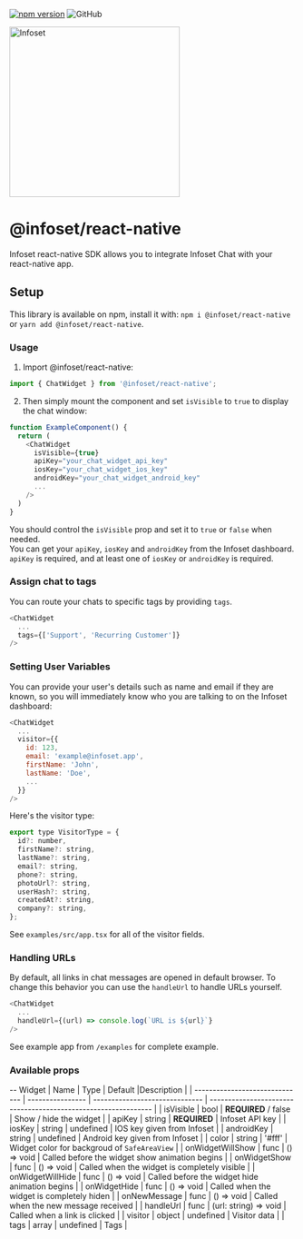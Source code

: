 [![npm version](https://badge.fury.io/js/%40infoset%2Freact-native.svg)](https://badge.fury.io/js/%40infoset%2Freact-native)
![GitHub](https://img.shields.io/github/license/infoset/infoset-react-native)

<img src="https://user-images.githubusercontent.com/13895224/94475996-8de39c80-01d8-11eb-8771-e590b33c612e.png" alt="Infoset" width="300" />

# @infoset/react-native

Infoset react-native SDK allows you to integrate Infoset Chat with your react-native app.

## Setup

This library is available on npm, install it with: `npm i @infoset/react-native` or `yarn add @infoset/react-native`.

### Usage

1.  Import @infoset/react-native:

```javascript
import { ChatWidget } from '@infoset/react-native';
```

2.  Then simply mount the component and set `isVisible` to `true` to display the chat window:

```javascript
function ExampleComponent() {
  return (
    <ChatWidget
      isVisible={true}
      apiKey="your_chat_widget_api_key"
      iosKey="your_chat_widget_ios_key"
      androidKey="your_chat_widget_android_key"
      ...
    />
  )
}
```

You should control the `isVisible` prop and set it to `true` or `false` when needed.<br/>
You can get your `apiKey`, `iosKey` and `androidKey` from the Infoset dashboard. `apiKey` is required, and at least one of `iosKey` or `androidKey` is required.

### Assign chat to tags

You can route your chats to specific tags by providing `tags`.

```javascript
<ChatWidget
  ...
  tags={['Support', 'Recurring Customer']}
/>
```

### Setting User Variables

You can provide your user's details such as name and email if they are known, so you will immediately know who you are talking to on the Infoset dashboard:

```javascript
<ChatWidget
  ...
  visitor={{
    id: 123,
    email: 'example@infoset.app',
    firstName: 'John',
    lastName: 'Doe',
    ...
  }}
/>
```

Here's the visitor type:

```javascript
export type VisitorType = {
  id?: number,
  firstName?: string,
  lastName?: string,
  email?: string,
  phone?: string,
  photoUrl?: string,
  userHash?: string,
  createdAt?: string,
  company?: string,
};
```

See `examples/src/app.tsx` for all of the visitor fields.

### Handling URLs

By default, all links in chat messages are opened in default browser. To change this behavior you can use the `handleUrl` to handle URLs yourself.

```javascript
<ChatWidget
  ...
  handleUrl={(url) => console.log(`URL is ${url}`}
/>
```

See example app from `/examples` for complete example.

### Available props

-- Widget
| Name | Type | Default |Description |
| ------------------------------ | ---------------- | ------------------------------ | -------------------------------------------------------------- |
| isVisible | bool | **REQUIRED** / false | Show / hide the widget |
| apiKey | string | **REQUIRED** | Infoset API key |
| iosKey | string | undefined | IOS key given from Infoset |
| androidKey | string | undefined | Android key given from Infoset |
| color | string | '#fff' | Widget color for backgroud of `SafeAreaView` |
| onWidgetWillShow | func | () => void | Called before the widget show animation begins |
| onWidgetShow | func | () => void | Called when the widget is completely visible |
| onWidgetWillHide | func | () => void | Called before the widget hide animation begins |
| onWidgetHide | func | () => void | Called when the widget is completely hiden |
| onNewMessage | func | () => void | Called when the new message received |
| handleUrl | func | (url: string) => void | Called when a link is clicked |
| visitor | object | undefined | Visitor data |
| tags | array | undefined | Tags |
